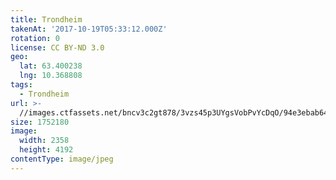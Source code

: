 ```yaml
---
title: Trondheim
takenAt: '2017-10-19T05:33:12.000Z'
rotation: 0
license: CC BY-ND 3.0
geo:
  lat: 63.400238
  lng: 10.368808
tags:
  - Trondheim
url: >-
  //images.ctfassets.net/bncv3c2gt878/3vzs45p3UYgsVobPvYcDqO/94e3ebab64e9a011d45d58b5ca9204d2/trondheim_37117245783_o
size: 1752180
image:
  width: 2358
  height: 4192
contentType: image/jpeg
---
```


